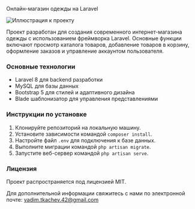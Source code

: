 Онлайн-магазин одежды на Laravel

![Иллюстрация к проекту](https://github.com/pixel-42-dev/VKR/assets/69392540/748b1743-c68b-4aeb-b93d-94959cebd4ee)

Проект разработан для создания современного интернет-магазина одежды с использованием фреймворка Laravel. Основные функции включают просмотр каталога товаров, добавление товаров в корзину, оформление заказов и управление аккаунтом пользователя.

### Основные технологии

- Laravel 8 для backend разработки
- MySQL для базы данных
- Bootstrap 5 для стилей и адаптивного дизайна
- Blade шаблонизатор для управления представлениями

### Инструкции по установке

1. Клонируйте репозиторий на локальную машину.
2. Установите зависимости командой `composer install`.
3. Настройте файл `.env` для подключения к базе данных.
4. Выполните миграции командой `php artisan migrate`.
5. Запустите веб-сервер командой `php artisan serve`.

### Лицензия

Проект распространяется под лицензией MIT.

Для дополнительной информации свяжитесь с нами по электронной почте: vadim.tkachev.42@gmail.com
